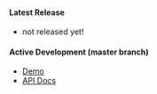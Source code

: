 #### Latest Release
- not released yet!

#### Active Development (master branch)
- <a href="http://pxc-demos.grc-apps.svc.ice.ge.com/bower_components/px-rangepicker/demo.html" target="_blank">Demo</a>
- <a href="http://pxc-demos.grc-apps.svc.ice.ge.com/bower_components/px-rangepicker/index.html" target="_blank">API Docs</a>
